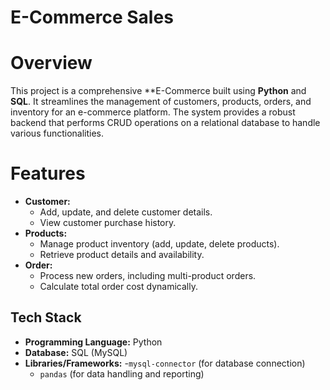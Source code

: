 # E-Commerce Sales 

# Overview
This project is a comprehensive **E-Commerce  built using **Python** and **SQL**. It streamlines the management of customers, products, orders, and inventory for an e-commerce platform. 
The system provides a robust backend that performs CRUD operations on a relational database to handle various functionalities.

# Features
- **Customer:**
  - Add, update, and delete customer details.
  - View customer purchase history.
- **Products:**
  - Manage product inventory (add, update, delete products).
  - Retrieve product details and availability.
- **Order:**
  - Process new orders, including multi-product orders.
  - Calculate total order cost dynamically.

## Tech Stack
- **Programming Language:** Python
- **Database:** SQL (MySQL)
- **Libraries/Frameworks:**
  -`mysql-connector` (for database connection)
  - `pandas` (for data handling and reporting)
